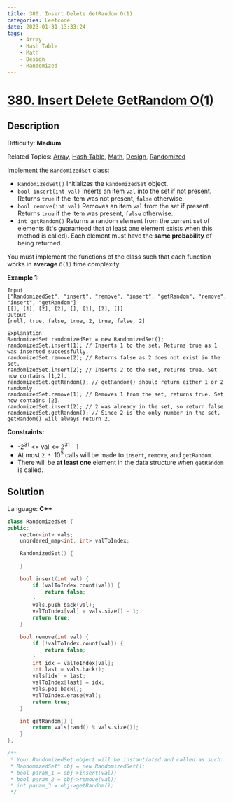 ```yaml
---
title: 380. Insert Delete GetRandom O(1)
categories: Leetcode
date: 2023-01-31 13:33:24
tags:
    - Array
    - Hash Table
    - Math
    - Design
    - Randomized
---
```


# [380\. Insert Delete GetRandom O(1)](https://leetcode.com/problems/insert-delete-getrandom-o1/)

## Description

Difficulty: **Medium**

Related Topics: [Array](https://leetcode.com/tag/array/), [Hash Table](https://leetcode.com/tag/hash-table/), [Math](https://leetcode.com/tag/math/), [Design](https://leetcode.com/tag/design/), [Randomized](https://leetcode.com/tag/randomized/)

Implement the `RandomizedSet` class:

* `RandomizedSet()` Initializes the `RandomizedSet` object.
* `bool insert(int val)` Inserts an item `val` into the set if not present. Returns `true` if the item was not present, `false` otherwise.
* `bool remove(int val)` Removes an item `val` from the set if present. Returns `true` if the item was present, `false` otherwise.
* `int getRandom()` Returns a random element from the current set of elements (it's guaranteed that at least one element exists when this method is called). Each element must have the **same probability** of being returned.

You must implement the functions of the class such that each function works in **average** `O(1)` time complexity.

**Example 1:**

```text
Input
["RandomizedSet", "insert", "remove", "insert", "getRandom", "remove", "insert", "getRandom"]
[[], [1], [2], [2], [], [1], [2], []]
Output
[null, true, false, true, 2, true, false, 2]

Explanation
RandomizedSet randomizedSet = new RandomizedSet();
randomizedSet.insert(1); // Inserts 1 to the set. Returns true as 1 was inserted successfully.
randomizedSet.remove(2); // Returns false as 2 does not exist in the set.
randomizedSet.insert(2); // Inserts 2 to the set, returns true. Set now contains [1,2].
randomizedSet.getRandom(); // getRandom() should return either 1 or 2 randomly.
randomizedSet.remove(1); // Removes 1 from the set, returns true. Set now contains [2].
randomizedSet.insert(2); // 2 was already in the set, so return false.
randomizedSet.getRandom(); // Since 2 is the only number in the set, getRandom() will always return 2.
```

**Constraints:**

* -2<sup>31</sup> <= val <= 2<sup>31</sup> - 1
* At most `2 * `10<sup>5</sup> calls will be made to `insert`, `remove`, and `getRandom`.
* There will be **at least one** element in the data structure when `getRandom` is called.

## Solution

Language: **C++**

```C++
class RandomizedSet {
public:
    vector<int> vals;
    unordered_map<int, int> valToIndex;

    RandomizedSet() {

    }

    bool insert(int val) {
        if (valToIndex.count(val)) {
            return false;
        }
        vals.push_back(val);
        valToIndex[val] = vals.size() - 1;
        return true;
    }

    bool remove(int val) {
        if (!valToIndex.count(val)) {
            return false;
        }
        int idx = valToIndex[val];
        int last = vals.back();
        vals[idx] = last;
        valToIndex[last] = idx;
        vals.pop_back();
        valToIndex.erase(val);
        return true;
    }

    int getRandom() {
        return vals[rand() % vals.size()];
    }
};

/**
 * Your RandomizedSet object will be instantiated and called as such:
 * RandomizedSet* obj = new RandomizedSet();
 * bool param_1 = obj->insert(val);
 * bool param_2 = obj->remove(val);
 * int param_3 = obj->getRandom();
 */
```
